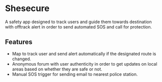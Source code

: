 # Shesecure

A safety app designed to track users and guide them towards destination with offtrack alert in order to send automated SOS and call for protection. 

## Features
- Map to track user and send alert automatically if the designated route is changed.
- Anonymous forum with user authenticity in order to get updates on local areas based on whether they are safe or not.
- Manual SOS trigger for sending email to nearest police station.
